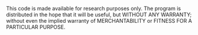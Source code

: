 This code is made available for research purposes only. 
The program is distributed in the hope that it will be useful, but WITHOUT ANY WARRANTY; without even the implied warranty of MERCHANTABILITY or FITNESS FOR A PARTICULAR PURPOSE.
